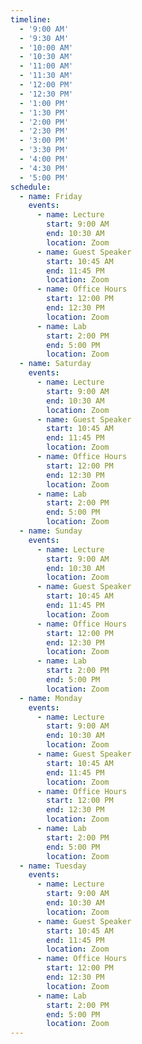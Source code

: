 ```yaml
---
timeline:
  - '9:00 AM'
  - '9:30 AM'
  - '10:00 AM'
  - '10:30 AM'
  - '11:00 AM'
  - '11:30 AM'
  - '12:00 PM'
  - '12:30 PM'
  - '1:00 PM'
  - '1:30 PM'
  - '2:00 PM'
  - '2:30 PM'
  - '3:00 PM'
  - '3:30 PM'
  - '4:00 PM'
  - '4:30 PM'
  - '5:00 PM'
schedule:
  - name: Friday
    events:
      - name: Lecture
        start: 9:00 AM
        end: 10:30 AM
        location: Zoom
      - name: Guest Speaker
        start: 10:45 AM
        end: 11:45 PM
        location: Zoom
      - name: Office Hours
        start: 12:00 PM
        end: 12:30 PM
        location: Zoom
      - name: Lab
        start: 2:00 PM
        end: 5:00 PM
        location: Zoom
  - name: Saturday
    events:
      - name: Lecture
        start: 9:00 AM
        end: 10:30 AM
        location: Zoom
      - name: Guest Speaker
        start: 10:45 AM
        end: 11:45 PM
        location: Zoom
      - name: Office Hours
        start: 12:00 PM
        end: 12:30 PM
        location: Zoom
      - name: Lab
        start: 2:00 PM
        end: 5:00 PM
        location: Zoom
  - name: Sunday
    events:
      - name: Lecture
        start: 9:00 AM
        end: 10:30 AM
        location: Zoom
      - name: Guest Speaker
        start: 10:45 AM
        end: 11:45 PM
        location: Zoom
      - name: Office Hours
        start: 12:00 PM
        end: 12:30 PM
        location: Zoom
      - name: Lab
        start: 2:00 PM
        end: 5:00 PM
        location: Zoom
  - name: Monday
    events:
      - name: Lecture
        start: 9:00 AM
        end: 10:30 AM
        location: Zoom
      - name: Guest Speaker
        start: 10:45 AM
        end: 11:45 PM
        location: Zoom
      - name: Office Hours
        start: 12:00 PM
        end: 12:30 PM
        location: Zoom
      - name: Lab
        start: 2:00 PM
        end: 5:00 PM
        location: Zoom
  - name: Tuesday
    events:
      - name: Lecture
        start: 9:00 AM
        end: 10:30 AM
        location: Zoom
      - name: Guest Speaker
        start: 10:45 AM
        end: 11:45 PM
        location: Zoom
      - name: Office Hours
        start: 12:00 PM
        end: 12:30 PM
        location: Zoom
      - name: Lab
        start: 2:00 PM
        end: 5:00 PM
        location: Zoom
---
```

